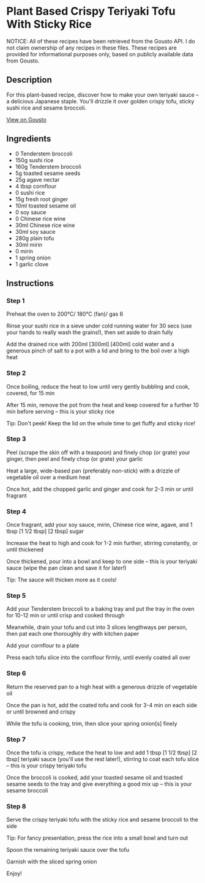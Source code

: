 # Plant Based Crispy Teriyaki Tofu With Sticky Rice

NOTICE: All of these recipes have been retrieved from the Gousto API. I do not claim ownership of any recipes in these files. These recipes are provided for informational purposes only, based on publicly available data from Gousto.

## Description

For this plant-based recipe, discover how to make your own teriyaki sauce – a delicious Japanese staple. You’ll drizzle it over golden crispy tofu, sticky sushi rice  and sesame broccoli. 

[View on Gousto](https://www.gousto.co.uk/recipes/cookbook/crispy-teriyaki-tofu-with-sticky-rice-sesame-edamame)

## Ingredients

- 0 Tenderstem broccoli
- 150g sushi rice
- 160g Tenderstem broccoli
- 5g toasted sesame seeds
- 25g agave nectar 
- 4 tbsp cornflour
- 0 sushi rice
- 15g fresh root ginger
- 10ml toasted sesame oil
- 0 soy sauce
- 0 Chinese rice wine
- 30ml Chinese rice wine 
- 30ml soy sauce
- 280g plain tofu
- 30ml mirin 
- 0 mirin
- 1 spring onion
- 1 garlic clove

## Instructions


### Step 1

Preheat the oven to 200°C/ 180°C (fan)/ gas 6

Rinse your sushi rice in a sieve under cold running water for 30 secs (use your hands to really wash the grains!), then set aside to drain fully

Add the drained rice with 200ml <span class="text-purple">[300ml]</span> <span class="text-danger">[400ml] </span>cold water and a generous pinch of salt to a pot with a lid and bring to the boil over a high heat


### Step 2

Once boiling, reduce the heat to low until very gently bubbling and cook, covered, for 15 min

After 15 min, remove the pot from the heat and keep covered for a further 10 min before serving – this is your sticky rice

Tip: Don't peek! Keep the lid on the whole time to get fluffy and sticky rice!


### Step 3

Peel (scrape the skin off with a teaspoon) and finely chop (or grate) your ginger, then peel and finely chop (or grate) your garlic

Heat a large, wide-based pan (preferably non-stick) with a drizzle of vegetable oil over a medium heat

Once hot, add the chopped garlic and ginger and cook for 2-3 min or until fragrant


### Step 4

Once fragrant, add your soy sauce, mirin, Chinese rice wine, agave, and 1 tbsp <span class="text-purple">[1 1/2 tbsp] </span><span class="text-danger">[2 tbsp]</span> sugar

Increase the heat to high and cook for 1-2 min further, stirring constantly, or until thickened

Once thickened, pour into a bowl and keep to one side – this is your teriyaki sauce (wipe the pan clean and save it for later!)

Tip: The sauce will thicken more as it cools!


### Step 5

Add your Tenderstem broccoli to a baking tray and put the tray in the oven for 10-12 min or until crisp and cooked through

Meanwhile, drain your tofu and cut into 3 slices lengthways per person, then pat each one thoroughly dry with kitchen paper

Add your cornflour to a plate

Press each tofu slice into the cornflour firmly, until evenly coated all over


### Step 6

Return the reserved pan to a high heat with a generous drizzle of vegetable oil

Once the pan is hot, add the coated tofu and cook for 3-4 min on each side or until browned and crispy

While the tofu is cooking, trim, then slice your spring onion[s]<span class="text-danger"> </span>finely


### Step 7

Once the tofu is crispy, reduce the heat to low and add 1 tbsp <span class="text-purple">[1 1/2 tbsp] </span><span class="text-danger">[2 tbsp]</span> teriyaki sauce (you'll use the rest later!), stirring to coat each tofu slice – this is your crispy teriyaki tofu

Once the broccoli is cooked, add your toasted sesame oil and toasted sesame seeds to the tray and give everything a good mix up – this is your sesame broccoli

### Step 8

Serve the crispy teriyaki tofu with the sticky rice and sesame broccoli to the side

Tip: For fancy presentation, press the rice into a small bowl and turn out

Spoon the remaining teriyaki sauce over the tofu

Garnish with the sliced spring onion

Enjoy!

